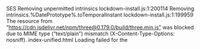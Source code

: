 SES Removing unpermitted intrinsics lockdown-install.js:1:200114
  Removing intrinsics.%DatePrototype%.toTemporalInstant lockdown-install.js:1:199959
The resource from “https://cdn.jsdelivr.net/npm/three@0.179.0/build/three.min.js” was blocked due to MIME type (“text/plain”) mismatch (X-Content-Type-Options: nosniff).
index-unified.html
Loading failed for the <script> with source “https://cdn.jsdelivr.net/npm/three@0.179.0/build/three.min.js”. index-unified.html:830:81
Download the React DevTools for a better development experience: https://fb.me/react-devtools index-unified.html:6129:18
🎯 Initializing Unified Thomas Attractor Application... main-unified.js:30:21
🚀 Starting Thomas Attractor Unified Application... UnifiedApplicationBootstrap.js:40:21
⚙️ Configuring unified dependency injection container... UnifiedApplicationBootstrap.js:75:17
✅ Unified container configured successfully UnifiedApplicationBootstrap.js:174:17
🏗️ Initializing unified application components... UnifiedApplicationBootstrap.js:181:17
🔧 Initializing Unified Thomas Attractor application... UnifiedApplicationBootstrap.js:348:17
📦 Resolving eventBus... UnifiedApplicationBootstrap.js:352:21
📦 Resolving config... UnifiedApplicationBootstrap.js:354:21
📦 Resolving simulationUseCase... UnifiedApplicationBootstrap.js:358:21
📦 Resolving analysisUseCase... UnifiedApplicationBootstrap.js:360:21
📦 Resolving presetRepository... UnifiedApplicationBootstrap.js:362:21
📦 Resolving exportAdapter... UnifiedApplicationBootstrap.js:364:21
✅ Unified Thomas Attractor application initialized UnifiedApplicationBootstrap.js:395:17
⚠️ Failed to load initial configuration: TypeError: exportAdapter.importFromURL is not a function
    loadInitialConfiguration http://localhost:8002/src/bootstrap/UnifiedApplicationBootstrap.js:260
UnifiedApplicationBootstrap.js:276:21
✅ Unified application bootstrap completed successfully UnifiedApplicationBootstrap.js:56:21
Failed to load presets: TypeError: this.application.components.presetRepository.getPresetList is not a function
    loadPresets http://localhost:8002/src/main-unified.js:312
    init http://localhost:8002/src/main-unified.js:68
main-unified.js:329:21
🔄 Starting simulation... main-unified.js:335:21
📊 Using parameter b = 0.19 main-unified.js:337:21
❌ Failed to start simulation: TypeError: this.components.simulationUseCase.startSimulation is not a function
    startSimulation http://localhost:8002/src/bootstrap/UnifiedApplicationBootstrap.js:440
    startSimulation http://localhost:8002/src/main-unified.js:339
    init http://localhost:8002/src/main-unified.js:75
main-unified.js:351:21
Stack trace: startSimulation@http://localhost:8002/src/bootstrap/UnifiedApplicationBootstrap.js:440:64
startSimulation@http://localhost:8002/src/main-unified.js:339:51
init@http://localhost:8002/src/main-unified.js:75:24
main-unified.js:352:21
Failed to start simulation: this.components.simulationUseCase.startSimulation is not a function main-unified.js:767:17
✅ Unified application initialized successfully main-unified.js:77:21
🔄 Starting simulation... main-unified.js:335:21
📊 Using parameter b = 0.19 main-unified.js:337:21
❌ Failed to start simulation: TypeError: this.components.simulationUseCase.startSimulation is not a function
    startSimulation http://localhost:8002/src/bootstrap/UnifiedApplicationBootstrap.js:440
    startSimulation http://localhost:8002/src/main-unified.js:339
    setupEventHandlers http://localhost:8002/src/main-unified.js:202
main-unified.js:351:21
Stack trace: startSimulation@http://localhost:8002/src/bootstrap/UnifiedApplicationBootstrap.js:440:64
startSimulation@http://localhost:8002/src/main-unified.js:339:51
setupEventHandlers/<@http://localhost:8002/src/main-unified.js:202:76
main-unified.js:352:21
Failed to start simulation: this.components.simulationUseCase.startSimulation is not a function main-unified.js:767:17
Failed to resume simulation: TypeError: this.application.components.simulationUseCase.resumeSimulation is not a function
    resumeSimulation http://localhost:8002/src/main-unified.js:401
    togglePause http://localhost:8002/src/main-unified.js:379
    setupEventHandlers http://localhost:8002/src/main-unified.js:206
main-unified.js:407:21
🔄 Starting simulation... main-unified.js:335:21
📊 Using parameter b = 0.19 main-unified.js:337:21
❌ Failed to start simulation: TypeError: this.components.simulationUseCase.startSimulation is not a function
    startSimulation http://localhost:8002/src/bootstrap/UnifiedApplicationBootstrap.js:440
    startSimulation http://localhost:8002/src/main-unified.js:339
    setupEventHandlers http://localhost:8002/src/main-unified.js:202
main-unified.js:351:21
Stack trace: startSimulation@http://localhost:8002/src/bootstrap/UnifiedApplicationBootstrap.js:440:64
startSimulation@http://localhost:8002/src/main-unified.js:339:51
setupEventHandlers/<@http://localhost:8002/src/main-unified.js:202:76
main-unified.js:352:21
Failed to start simulation: this.components.simulationUseCase.startSimulation is not a function main-unified.js:767:17
🔄 Starting simulation... main-unified.js:335:21
📊 Using parameter b = 0.19 main-unified.js:337:21
❌ Failed to start simulation: TypeError: this.components.simulationUseCase.startSimulation is not a function
    startSimulation http://localhost:8002/src/bootstrap/UnifiedApplicationBootstrap.js:440
    startSimulation http://localhost:8002/src/main-unified.js:339
    setupEventHandlers http://localhost:8002/src/main-unified.js:202
main-unified.js:351:21
Stack trace: startSimulation@http://localhost:8002/src/bootstrap/UnifiedApplicationBootstrap.js:440:64
startSimulation@http://localhost:8002/src/main-unified.js:339:51
setupEventHandlers/<@http://localhost:8002/src/main-unified.js:202:76
main-unified.js:352:21
Failed to start simulation: this.components.simulationUseCase.startSimulation is not a function main-unified.js:767:17
🔄 Starting simulation... main-unified.js:335:21
📊 Using parameter b = 0.19 main-unified.js:337:21
❌ Failed to start simulation: TypeError: this.components.simulationUseCase.startSimulation is not a function
    startSimulation http://localhost:8002/src/bootstrap/UnifiedApplicationBootstrap.js:440
    startSimulation http://localhost:8002/src/main-unified.js:339
    setupEventHandlers http://localhost:8002/src/main-unified.js:202
main-unified.js:351:21
Stack trace: startSimulation@http://localhost:8002/src/bootstrap/UnifiedApplicationBootstrap.js:440:64
startSimulation@http://localhost:8002/src/main-unified.js:339:51
setupEventHandlers/<@http://localhost:8002/src/main-unified.js:202:76
main-unified.js:352:21
Failed to start simulation: this.components.simulationUseCase.startSimulation is not a function